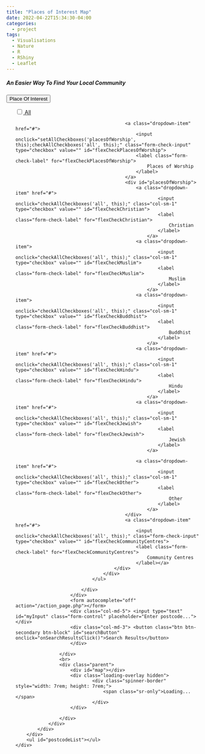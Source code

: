 ```yaml
---
title: "Places of Interest Map"
date: 2022-04-22T15:34:30-04:00
categories:
  - project
tags:
  - Visualisations
  - Nature
  - R
  - RShiny
  - Leaflet
---
```



<meta charset="UTF-8">
<meta name="viewport" content="width=device-width, initial-scale=1.0">
<meta http-equiv="X-UA-Compatible" content="IE=edge">
<title>Document</title>
<link rel="stylesheet" href="https://unpkg.com/leaflet@1.2.0/dist/leaflet.css">
<script src="https://unpkg.com/leaflet@1.2.0/dist/leaflet-src.js"></script>

<link rel="stylesheet" href="https://unpkg.com/leaflet-search@2.3.7/dist/leaflet-search.src.css">
<script src="https://unpkg.com/leaflet-search@2.3.7/dist/leaflet-search.src.js"></script>


<link rel="stylesheet" href="https://pro.fontawesome.com/releases/v5.11.2/css/all.css">
<link rel="stylesheet"
    href="https://cdnjs.cloudflare.com/ajax/libs/Leaflet.awesome-markers/2.0.2/leaflet.awesome-markers.css">
<script src="https://cdnjs.cloudflare.com/ajax/libs/Leaflet.awesome-markers/2.0.2/leaflet.awesome-markers.js">
</script>

<link rel="stylesheet" href="https://cdn.jsdelivr.net/npm/bootstrap@4.6.1/dist/css/bootstrap.min.css">
<script src="https://cdn.jsdelivr.net/npm/jquery@3.6.0/dist/jquery.slim.min.js"></script>
<script src="https://cdn.jsdelivr.net/npm/popper.js@1.16.1/dist/umd/popper.min.js"></script>
<script src="https://cdn.jsdelivr.net/npm/bootstrap@4.6.1/dist/js/bootstrap.bundle.min.js"></script>

<body>
<div>
    <div class="container mt-5">
        <div class="row d-flex justify-content-center">
            <div class="col-md-10">
                <div class="card p-3 py-4">
                    <h5>An Easier Way To Find Your Local Community</h5>
                    <div class="row g-3 mt-2">
                        <div class="col-md-4">
                            <div class="dropdown"> <button class="btn btn-secondary btn-block dropdown-toggle" type="button" id="dropdownMenuButton" data-toggle="dropdown" aria-expanded="false"> Place Of
                                    Interest </button>
                                <ul class="dropdown-menu" aria-labelledby="dropdownMenuButton">
                                    <div id="all">
                                        <a class="dropdown-item" href="#">
                                            <input onclick="setAllCheckboxes('amenities', this);checkAllCheckboxes('all', this);" class="form-check-input" type="checkbox" value="" id="flexCheckAll">
                                            <label class="form-check-label" for="flexCheckAll">
                                                All
                                            </label></a>
                                        <div id="amenities">

                                            <a class="dropdown-item" href="#">
                                                <input onclick="setAllCheckboxes('placesOfWorship', this);checkAllCheckboxes('all', this);" class="form-check-input" type="checkbox" value="" id="flexCheckPlacesOfWorship">
                                                <label class="form-check-label" for="flexCheckPlacesOfWorship">
                                                    Places of Worship
                                                </label>
                                            </a>
                                            <div id="placesOfWorship">
                                                <a class="dropdown-item" href="#">
                                                        <input onclick="checkAllCheckboxes('all', this);" class="col-sm-1" type="checkbox" value="" id="flexCheckChristian">
                                                        <label class="form-check-label" for="flexCheckChristian">
                                                            Christian
                                                        </label>
                                                    </a>
                                                <a class="dropdown-item">
                                                        <input onclick="checkAllCheckboxes('all', this);" class="col-sm-1" type="checkbox" value="" id="flexCheckMuslim">
                                                        <label class="form-check-label" for="flexCheckMuslim">
                                                            Muslim
                                                        </label>
                                                    </a>
                                                <a class="dropdown-item">
                                                        <input onclick="checkAllCheckboxes('all', this);" class="col-sm-1" type="checkbox" value="" id="flexCheckBuddhist">
                                                        <label class="form-check-label" for="flexCheckBuddhist">
                                                            Buddhist
                                                        </label>
                                                    </a>
                                                <a class="dropdown-item" href="#">
                                                        <input onclick="checkAllCheckboxes('all', this);" class="col-sm-1" type="checkbox" value="" id="flexCheckHindu">
                                                        <label class="form-check-label" for="flexCheckHindu">
                                                            Hindu
                                                        </label>
                                                    </a>
                                                <a class="dropdown-item" href="#">
                                                        <input onclick="checkAllCheckboxes('all', this);" class="col-sm-1" type="checkbox" value="" id="flexCheckJewish">
                                                        <label class="form-check-label" for="flexCheckJewish">
                                                            Jewish
                                                        </label>
                                                    </a>

                                                <a class="dropdown-item" href="#">
                                                        <input onclick="checkAllCheckboxes('all', this);" class="col-sm-1" type="checkbox" value="" id="flexCheckOther">
                                                        <label class="form-check-label" for="flexCheckOther">
                                                            Other
                                                        </label>
                                                    </a>
                                            </div>
                                            <a class="dropdown-item" href="#">
                                                <input onclick="checkAllCheckboxes('all', this);" class="form-check-input" type="checkbox" value="" id="flexCheckCommunityCentres">
                                                <label class="form-check-label" for="flexCheckCommunityCentres">
                                                    Community Centres
                                                </label></a>
                                        </div>
                                    </div>
                                </ul>

                            </div>
                        </div>
                        <form autocomplete="off" action="/action_page.php"></form>
                        <div class="col-md-5"> <input type="text" id="myInput" class="form-control" placeholder="Enter postcode..."> </div>
                        <div class="col-md-3"> <button class="btn btn-secondary btn-block" id="searchButton" onclick="onSearchResultsClick()">Search Results</button>
                        </div>
                        
                    </div>
                    <br>
                    <div class="parent">
                        <div id="map"></div>
                        <div class="loading-overlay hidden">
                                <div class="spinner-border" style="width: 7rem; height: 7rem;">
                                    <span class="sr-only">Loading...</span>
                                </div>
                        </div>
                        
                    </div>
                </div>
            </div>
        </div>
        <ul id="postcodeList"></ul>
    </div>
</body>

<script>

    let initCoords = [-27.923236757216692, 133.54247957468033]

    var layerLookup = {};
    var initMarker;

    var map = L.map('map').setView(initCoords,5);
    var info;
    var postcodeInfo;
    map.zoomControl.setPosition('topright');

    layerLookup['search'] = L.layerGroup().addTo(map);


    navigator.geolocation.getCurrentPosition(position => { 
        initCoords = [position.coords.latitude, position.coords.longitude]
        map.setView(initCoords, 14)
        initMarker = L.marker([initCoords[0], initCoords[1]], {
                            icon: locationMarker
                            })
                            .addTo(layerLookup['search']);
    });
    
    

    var poiData, postcodeData;
    const getPOIData = async function() {
        if (!!poiData) {
            return poiData;
        }

        const loadingOverlay = document.getElementsByClassName('loading-overlay')?.[0];
        loadingOverlay.classList.remove('hidden');

        const res = await fetch('https://d8ecgfo964.execute-api.ap-southeast-2.amazonaws.com/default/mysql_query');
        const json = await res.json();
        
        loadingOverlay.classList.add('hidden');

        var layerLookup = {};

        poiData = json;
        return poiData;
    }

    const getPostcodeData = async function() {
        if (!!postcodeData) {
            return postcodeData;
        }

        const loadingOverlay = document.getElementsByClassName('loading-overlay')?.[0];
        loadingOverlay.classList.remove('hidden');

        const res = await fetch('https://cjrfnta8ve.execute-api.ap-southeast-2.amazonaws.com/default/mysql_postcode_query');
        const json = await res.json();
        
        loadingOverlay.classList.add('hidden');

        postcodeData = json;
        searchFunction(postcodeData);
        return postcodeData;
    }

    
    

    function onSearchResultsClick() {
        const data = getPostcodeData();
        var postcodeData;
        if (!postcodeData) {
            const data = getPostcodeData();
            
        }
        data.then(function(result){
            postcodeData = result
            input = document.getElementById("myInput").value

            inputLocality = input.split(', ')[0]
            inputState = input.split(', ')[1]
            inputPostcode = input.split(', ')[2]

            layerLookup['search'] = L.layerGroup().addTo(map);
            
            for (var i = 0; i < postcodeData.length; i++){

                if (postcodeData[i].postcode == inputPostcode){
                    if (postcodeData[i].locality == inputLocality){
                        if (layerLookup.length != 0){
                            var count = 0;
                            map.eachLayer((layer) => {
                                if (layer instanceof L.Marker){
                                    
                                    if (layer._icon.className == 'awesome-marker-icon-red awesome-marker leaflet-zoom-animated leaflet-interactive'){
                                        if (layer._latlng.lat == postcodeData[i].lat){
                                            if(count == 0){
                                                count += 1
                                            }
                                            else{
                                                layer.remove()
                                            }
                                        }
                                        else{
                                            layer.remove()
                                        }
                                    }
                                }
                            })
                        }

                        map.flyTo([postcodeData[i].lat, postcodeData[i].lon])

                        marker = L.marker([postcodeData[i].lat, postcodeData[i].lon], {
                            icon: locationMarker
                            })
                            .addTo(layerLookup['search']);
                    }
                }    
            }
        })
    }

    window.onload = async function(){
        document.querySelector('.loading-overlay').classList.remove('hidden');

        const res = await Promise.all([
            getPOIData(),
            getPostcodeData()
        ]);

        poiData = res[0];
        postcodeData = res[1];

        

        document.querySelector('.loading-overlay').classList.add('hidden');
    }

    window.onload()

    // search functionality based on 
    function searchFunction(postcodeDict) {

        var postcodes = []

        for (var i = 0; i < postcodeDict.length; i++) {
            postcodes.push((postcodeDict[i].locality).toString() + ', ' + (postcodeDict[i].state).toString() + ', ' + (postcodeDict[i].postcode).toString())
        }

        function autocomplete(input, arr) {
            /*the autocomplete function takes two arguments,
            the text field element and an array of possible autocompleted values:*/
            var currentFocus;
            /*execute a function when someone writes in the text field:*/
            input.addEventListener("input", function (e) {
                
                var count = 0;
                var a, b, i, val = this.value;
                //console.log(val)
                /*close any already open lists of autocompleted values*/
                closeAllLists();
                if (!val) {
                    return false;
                }
                currentFocus = -1;
                /*create a DIV element that will contain the items (values):*/
                a = document.createElement("DIV");
                a.setAttribute("id", this.id + "autocomplete-list");
                a.setAttribute("class", "autocomplete-items");
                /*append the DIV element as a child of the autocomplete container:*/
                this.parentNode.appendChild(a);
                /*for each item in the array...*/
                for (i = 0; i < arr.length; i++) {
                    /*check if the item starts with the same letters as the text field value:*/
                    if (count < 11) {
                        if (arr[i].substr(0, val.length).toUpperCase() == val.toUpperCase()) {
                            count += 1
                            /*create a DIV element for each matching element:*/
                            b = document.createElement("DIV");
                            b.className = 'form-control';

                            /*make the matching letters bold:*/
                            b.innerHTML = "<strong>" + arr[i].substr(0, val.length) + "</strong>";
                            b.innerHTML += arr[i].substr(val.length);
                            /*insert a input field that will hold the current array item's value:*/
                            b.innerHTML += "<input type='hidden' value='" + arr[i] + "'>";
                            /*execute a function when someone clicks on the item value (DIV element):*/
                            b.addEventListener("click", function (e) {
                                /*insert the value for the autocomplete text field:*/
                                input.value = this.getElementsByTagName("input")[0].value;
                                /*close the list of autocompleted values,
                                (or any other open lists of autocompleted values:*/
                                closeAllLists();
                            });
                            a.appendChild(b);
                        }
                    }

                    if (i == arr.length-1){
                        if (count == 0){
                            
                            count += 1
                            /*create a DIV element for each matching element:*/
                            b = document.createElement("DIV");
                            b.className = 'form-control';

                            /*make the matching letters bold:*/
                            b.innerHTML = "No results found";

                            /*execute a function when someone clicks on the item value (DIV element):*/
                            b.addEventListener("click", function (e) {
                                /*insert the value for the autocomplete text field:*/
                                input.value = this.getElementsByTagName("input")[0].value;
                                /*close the list of autocompleted values,
                                (or any other open lists of autocompleted values:*/
                                closeAllLists();
                            });
                            a.appendChild(b);
                        
                        }
                    }

                }
            });
            /*execute a function presses a key on the keyboard:*/
            input.addEventListener("keydown", function (e) {
                onSearchResultsClick()
                var x = document.getElementById(this.id + "autocomplete-list");
                if (x) x = x.getElementsByTagName("div");
                if (e.keyCode == 40) {
                    /*If the arrow DOWN key is pressed,
                    increase the currentFocus variable:*/
                    currentFocus++;
                    /*and and make the current item more visible:*/
                    addActive(x);
                } else if (e.keyCode == 38) { //up
                    /*If the arrow UP key is pressed,
                    decrease the currentFocus variable:*/
                    currentFocus--;
                    /*and and make the current item more visible:*/
                    addActive(x);
                } else if (e.keyCode == 13) {
                    /*If the ENTER key is pressed, prevent the form from being submitted,*/
                    e.preventDefault();
                    if (currentFocus > -1) {
                        /*and simulate a click on the "active" item:*/
                        if (x) x[currentFocus].click();
                    }
                }
            });

            function addActive(x) {
                /*a function to classify an item as "active":*/
                if (!x) return false;
                /*start by removing the "active" class on all items:*/
                removeActive(x);
                if (currentFocus >= x.length) currentFocus = 0;
                if (currentFocus < 0) currentFocus = (x.length - 1);
                /*add class "autocomplete-active":*/
                x[currentFocus].classList.add("autocomplete-active");
            }

            function removeActive(x) {
                /*a function to remove the "active" class from all autocomplete items:*/
                for (var i = 0; i < x.length; i++) {
                    x[i].classList.remove("autocomplete-active");
                }
            }

            function closeAllLists(elmnt) {
                /*close all autocomplete lists in the document,
                except the one passed as an argument:*/
                var x = document.getElementsByClassName("autocomplete-items");
                for (var i = 0; i < x.length; i++) {
                    if (elmnt != x[i]) {
                        if(elmnt != input){
                            x[i].parentNode.removeChild(x[i]);
                        }
                    }
                }
            }
            /*execute a function when someone clicks in the document:*/
            document.addEventListener("click", function (e) {
                closeAllLists(e.target);
                
            });
        }


        autocomplete(document.getElementById("myInput"), postcodes);
        
    }

    function setAllCheckboxes(divId, sourceCheckbox) {
        divElement = document.getElementById(divId);
        inputElements = divElement.getElementsByTagName('input')
        
        for (i = 0; i < inputElements.length; i++) {
            inputElements[i].checked = sourceCheckbox.checked;
        }

    }

    function checkAllCheckboxes(divId, sourceCheckbox) {
        map.setView(map.getCenter())
        divElement = document.getElementById(divId);
        inputElements = divElement.getElementsByTagName('input')

        countWorship = 0;
        countAll = 0;

        for (i = 2; i < 8; i++) {
            if (inputElements[i].checked == true) {
                countWorship += 1;
            }
        }

        for (i = 0; i < inputElements.length; i++) {
            if (inputElements[i].id == 'flexCheckPlacesOfWorship') {
                if (countWorship == 0) {
                    inputElements[i].checked = false
                    inputElements[i].indeterminate = false
                } else if (countWorship == 6) {
                    inputElements[i].checked = true
                    inputElements[i].indeterminate = false
                } else {
                    inputElements[i].checked = false
                    inputElements[i].indeterminate = true
                }
            }
        }
        for (i = 1; i < 9; i++) {
            if (inputElements[i].checked == true) {
                countAll += 1;
            }

        }

        for (i = 0; i < inputElements.length; i++) {
            if (inputElements[i].id == 'flexCheckAll') {
                if (countAll == 0) {
                    inputElements[i].checked = false
                    inputElements[i].indeterminate = false
                } else if (countAll == 8) {
                    inputElements[i].checked = true
                    inputElements[i].indeterminate = false
                } else {
                    inputElements[i].checked = false
                    inputElements[i].indeterminate = true
                }
            }
        }

        map.curren
    }



    var locationMarker = L.AwesomeMarkers.icon({
        icon: 'location',
        iconColor: 'darkred',
        prefix: 'fa',
        markerColor: 'red'
    });

    var christianMarker = L.AwesomeMarkers.icon({
        icon: 'cross',
        iconColor: '#0D628D',
        prefix: 'fa',
        markerColor: 'blue'
    });

    var muslimMarker = L.AwesomeMarkers.icon({
        icon: 'mosque',
        iconColor: '#0D628D',
        prefix: 'fa',
        markerColor: 'blue'
    });

    var buddhistMarker = L.AwesomeMarkers.icon({
        icon: 'dharmachakra',
        iconColor: '#0D628D',
        prefix: 'fa',
        markerColor: 'blue'
    });

    var hinduMarker = L.AwesomeMarkers.icon({
        icon: 'gopuram',
        iconColor: '#0D628D',
        prefix: 'fa',
        markerColor: 'blue'
    });

    var jewishMarker = L.AwesomeMarkers.icon({
        icon: 'star-of-david',
        iconColor: '#0D628D',
        prefix: 'fa',
        markerColor: 'blue'
    });

    var worshipMarker = L.AwesomeMarkers.icon({
        icon: 'pray',
        iconColor: '#0D628D',
        prefix: 'fa',
        markerColor: 'blue'
    });

    var communityMarker = L.AwesomeMarkers.icon({
        icon: 'school',
        iconColor: '#136D06',
        prefix: 'fa',
        markerColor: 'green'
    });

    function updateMarkers(divId) {
        markerList = []
        divElement = document.getElementById(divId);
        inputElements = divElement.getElementsByTagName('input')

        for (i = 0; i < inputElements.length; i++) {
            if (inputElements[i].checked == true) {
                markerList.push(inputElements[i].id)
            }
        }
        markerList.push('search')
        return (markerList)
    }

    L.tileLayer('https://{s}.tile.openstreetmap.org/{z}/{x}/{y}.png', {
        attribution: '&copy; <a href="http://www.openstreetmap.org/copyright">OpenStreetMap</a>',
        minZoom: 4
    }).addTo(map);

    

    function mapFunction(){
        map.on('moveend',onMoveEnd);
        
    }

    mapFunction()

    function createPopup(el) {
        return `
            <b style="font-size:14px">${el.name}</b>
            <br/>
            <br/>
            <b>Religion:</b> ${el.type}
            <br/>
            <b>Denomination:</b> ${el.subtype}
            `;
    }

    const religions = [
        'Christian',
        'Muslim',
        'Buddhist',
        'Hindu',
        'Jewish',
        'Other'
    ]
    const religionIconMap = {
        'Christian': christianMarker,
        'Muslim': muslimMarker,
        'Buddhist': buddhistMarker,
        'Hindu': hinduMarker,
        'Jewish': jewishMarker,
        'Other:': worshipMarker

    }


    function onMoveEnd(event){

        

        const data = getPOIData();
        var poiData;
        if (!poiData) {
            const data = getPOIData();
            
        }
        data.then(function(result){
            info = result
            let bounds;

            if(!!event){
                bounds = event.target.getBounds();
            }
            else{
                bounds = map.getBounds();
            }
            

                
            if (layerLookup.length != 0){
                map.eachLayer((layer) => {
                    if (layer instanceof L.Marker){
                        if (layer._icon.className == 'awesome-marker-icon-red awesome-marker leaflet-zoom-animated leaflet-interactive'){
                            
                        }
                        else {
                            
                            if(layer._latlng != undefined){
                                layer.remove();
                            }
                        }
                    }
                })
            }
            

            ting = updateMarkers('all')

            for (var i = 0; i < ting.length; i++) {
                    layerLookup[ting[i]] = L.layerGroup().addTo(map);
            }
                if (Object.keys(layerLookup).length != 0) {
                    for (var i = 0; i < info.length; i++) {
                        if (info[i].lon < bounds.getEast()) {
                            if (info[i].lon > bounds.getWest()) {
                                if (info[i].lat < bounds.getNorth()) {
                                    if (info[i].lat > bounds.getSouth()) {
                                        if (info[i].amenity == 'place_of_worship') {
                                            for (var j = 0; j < religions.length; j++){
                                                const religion = religions[j];

                                                if (info[i].type == religion){
                                                    //console.log(Object.keys(layerLookup))
                                                    if (Object.keys(layerLookup).includes(`flexCheck${religion}`)) {
                                                        marker = L.marker([info[i].lat, info[i].lon], {
                                                            icon: religionIconMap[religion]
                                                        })
                                                        .bindPopup(createPopup(info[i]))
                                                        .addTo(layerLookup[`flexCheck${religion}`]);
                                                }
                                            }
                                            }

                                        } else if (info[i].amenity == 'community_centre') {
                                            if (Object.keys(layerLookup).includes("flexCheckCommunityCentres")) {
                                                marker = L.marker([info[i].lat, info[i].lon], {
                                                        icon: communityMarker
                                                    })
                                                    .bindPopup('<b style="font-size:14px">' + info[i].name)
                                                    .addTo(
                                                        layerLookup[
                                                            "flexCheckCommunityCentres"]);
                                            }
                                        }
                                    }
                                }
                            }
                        }
                    }
                }
                
                layerLookup = {};
                
        })  
        
    }
</script>

    
